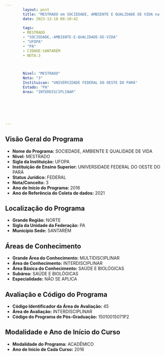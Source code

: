 ```yaml
---
        layout: post
        title: "MESTRADO em SOCIEDADE, AMBIENTE E QUALIDADE DE VIDA na UFOPA  "
        date: 2023-12-18 00:10:42
     
        tags:
        - MESTRADO
        - "SOCIEDADE,-AMBIENTE-E-QUALIDADE-DE-VIDA"
        - "UFOPA"
        - "PA"
        - CIDADE:SANTARÉM
        - NOTA:3
        
       

        Nivel: "MESTRADO"
        Nota: "3"
        Instituicao: "UNIVERSIDADE FEDERAL DO OESTE DO PARÁ"
        Estado: "PA"
        Area: "INTERDISCIPLINAR"
        
        
        
        
        
        
---
```

## Visão Geral do Programa
- **Nome do Programa:** SOCIEDADE, AMBIENTE E QUALIDADE DE VIDA
- **Nível:** MESTRADO
- **Sigla da Instituição:** UFOPA
- **Instituição de Ensino Superior:** UNIVERSIDADE FEDERAL DO OESTE DO PARÁ
- **Status Jurídico:** FEDERAL
- **Nota/Conceito:** 3
- **Ano de Início do Programa:** 2016
- **Ano de Referência do Coleta de dados:** 2021

## Localização do Programa
- **Grande Região:** NORTE
- **Sigla da Unidade da Federação:** PA
- **Município Sede:** SANTARÉM

## Áreas de Conhecimento
- **Grande Área do Conhecimento:** MULTIDISCIPLINAR
- **Área de Conhecimento:** INTERDISCIPLINAR
- **Área Básica do Conhecimento:** SAÚDE E BIOLÓGICAS
- **Subárea:** SAÚDE E BIOLÓGICAS
- **Especialidade:** NÃO SE APLICA

## Avaliação e Código do Programa
- **Código Identificador da Área de Avaliação:** 45
- **Área de Avaliação:** INTERDISCIPLINAR
- **Código do Programa de Pós-Graduação:** 15010015071P2


## Modalidade e Ano de Início do Curso
- **Modalidade do Programa:** ACADÊMICO
- **Ano de Início de Cada Curso:** 2016
